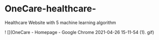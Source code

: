 # OneCare-healthcare-
Healthcare Website with 5 machine learning algorithm

 ! [](OneCare - Homepage - Google Chrome 2021-04-26 15-11-54 (1). gif)
